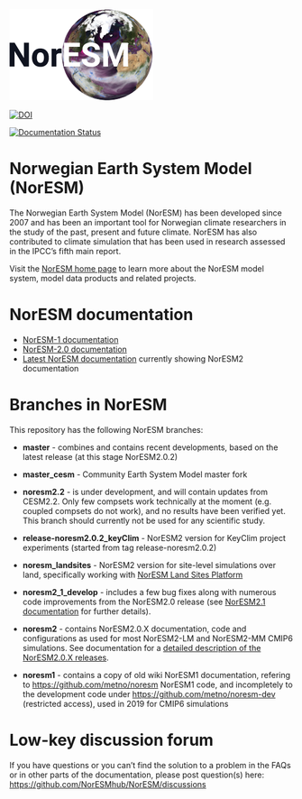 ![NorESM logo](img/NORESM-logo.png)

[![DOI](https://zenodo.org/badge/DOI/10.5281/zenodo.3905091.svg)](https://doi.org/10.5281/zenodo.3905091)

[![Documentation Status](https://readthedocs.org/projects/noresm-docs/badge/?version=latest)](https://noresm-docs.readthedocs.io/en/latest/?badge=latest)

# Norwegian Earth System Model (NorESM)

The Norwegian Earth System Model (NorESM) has been developed since 2007 and has been an important tool for Norwegian climate researchers in the study of the past, present and future climate. NorESM has also contributed to climate simulation that has been used in research assessed in the IPCC’s fifth main report.

Visit the [NorESM home page](https://www.noresm.org/) to learn more about the NorESM model system, model data products and related projects.


# NorESM documentation

- [NorESM-1 documentation](https://noresm-docs.readthedocs.io/en/noresm1)
- [NorESM-2.0 documentation](https://noresm-docs.readthedocs.io/en/noresm2/)
- [Latest NorESM documentation](https://noresm-docs.readthedocs.io/en/latest) currently showing NorESM2 documentation


# Branches in NorESM

This repository has the following NorESM branches:

* **master** - combines and contains recent developments, based on the latest release (at this stage NorESM2.0.2)

* **master_cesm** - Community Earth System Model master fork

* **noresm2.2** - is under development, and will contain updates from CESM2.2.  Only few compsets work technically at the moment (e.g. coupled compsets do not work), and no results have been verified yet.  This branch should currently not be used for any scientific study.

* **release-noresm2.0.2_keyClim** - NorESM2 version for KeyClim project experiments (started from tag release-noresm2.0.2)

* **noresm_landsites** - NorESM2 version for site-level simulations over land, specifically working with [NorESM Land Sites Platform](https://github.com/NorESMhub/noresm-land-sites-platform)

* **noresm2_1_develop** - includes a few bug fixes along with numerous code improvements from the NorESM2.0 release (see [NorESM2.1 documentation](https://noresm-docs.readthedocs.io/en/noresm2.1/) for further details).

* **noresm2** - contains NorESM2.0.X documentation, code and configurations as used for most NorESM2-LM and NorESM2-MM CMIP6 simulations. See documentation for a [detailed description of the NorESM2.0.X releases](https://noresm-docs.readthedocs.io/en/noresm2/access/releases_noresm20.html).

* **noresm1** - contains a copy of old wiki NorESM1 documentation, refering to https://github.com/metno/noresm NorESM1 code, and incompletely to the development code under https://github.com/metno/noresm-dev (restricted access), used in 2019 for CMIP6 simulations


# Low-key discussion forum

If you have questions or you can’t find the solution to a problem in the FAQs or in other parts of the documentation, please post question(s) here: 
https://github.com/NorESMhub/NorESM/discussions
